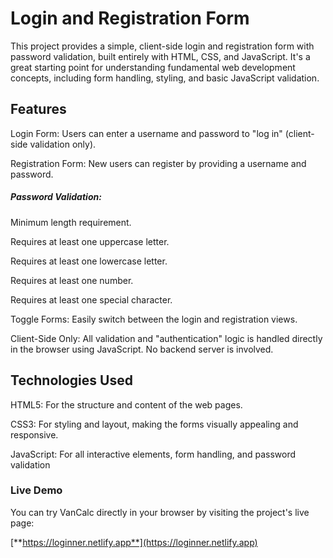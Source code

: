 # Login and Registration Form
This project provides a simple, client-side login and registration form with password validation, built entirely with HTML, CSS, and JavaScript. It's a great starting point for understanding fundamental web development concepts, including form handling, styling, and basic JavaScript validation.

## Features
Login Form: Users can enter a username and password to "log in" (client-side validation only).

Registration Form: New users can register by providing a username and password.

##### Password Validation:

Minimum length requirement.

Requires at least one uppercase letter.

Requires at least one lowercase letter.

Requires at least one number.

Requires at least one special character.

Toggle Forms: Easily switch between the login and registration views.

Client-Side Only: All validation and "authentication" logic is handled directly in the browser using JavaScript. No backend server is involved.

## Technologies Used
HTML5: For the structure and content of the web pages.

CSS3: For styling and layout, making the forms visually appealing and responsive.

JavaScript: For all interactive elements, form handling, and password validation

### Live Demo

You can try VanCalc directly in your browser by visiting the project's live page:

[**https://loginner.netlify.app**](https://loginner.netlify.app)

